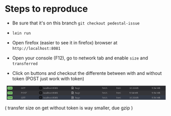 # Steps to reproduce

*  Be sure that it's on this branch `git checkout pedestal-issue`

*  `lein run`

* Open firefox (easier to see it in firefox) browser at `http://localhost:8081`

* Open your console (F12), go to network tab and enable  `size` and `transferred`

* Click on buttons and checkout the differente between with and without token (POST just work with token)

![](error.png?raw=true)

( transfer size on get without token is way smaller, due gzip )

